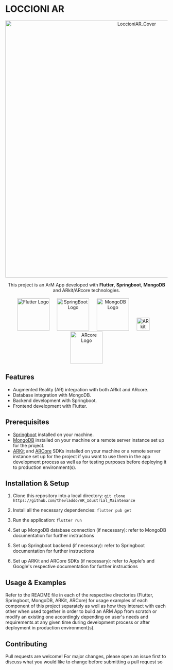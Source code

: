 # LOCCIONI AR

<p align="center">
 <img width="800" alt="LoccioniAR_Cover" src="https://user-images.githubusercontent.com/56829605/216935664-5f556e59-5964-4596-b6f2-07b7f51244e9.png">
</p>

<p align="center">
 This project is an ArM App developed with <b>Flutter</b>, <b>Springboot</b>, <b>MongoDB</b> and ARkit/ARcore technologies.
 <br>
 <br>
 <img width="100" alt="Flutter Logo" src="https://storage.googleapis.com/cms-storage-bucket/847ae81f5430402216fd.svg"> &nbsp;&nbsp;&nbsp;&nbsp;
 <img width="100" alt="SpringBoot Logo" src="https://upload.wikimedia.org/wikipedia/commons/4/44/Spring_Framework_Logo_2018.svg"> &nbsp;&nbsp;&nbsp;&nbsp;
 <img width="100" alt="MongoDB Logo" src="https://webassets.mongodb.com/_com_assets/cms/MongoDB_Logo_FullColorBlack_RGB-4td3yuxzjs.png"> &nbsp;&nbsp;&nbsp;&nbsp;
 <img width="40" alt="ARkit Logo" src="https://user-images.githubusercontent.com/56829605/216939974-e8b35853-612d-4878-b0fb-a2146dd00e97.svg"> &nbsp;&nbsp;&nbsp;&nbsp;
 <img width="100" alt="ARcore Logo" src="https://upload.wikimedia.org/wikipedia/commons/f/fa/Ar_core.svg"> 
</p>


## Features
* Augmented Reality (AR) integration with both ARkit and ARcore. 
* Database integration with MongoDB. 
* Backend development with Springboot. 
* Frontend development with Flutter. 

## Prerequisites  
* [Springboot](https://spring.io/projects/spring-boot) installed on your machine. 
* [MongoDB](https://www.mongodb.com/) installed on your machine or a remote server instance set up for the project. 
* [ARKit](https://developer.apple.com/arkit/) and [ARCore](https://developers.google.com/ar) SDKs installed on your machine or a remote server instance set up for the project if you want to use them in the app development process as well as for testing purposes before deploying it to production environment(s).  

 ## Installation & Setup 

 1) Clone this repository into a local directory: `git clone https://github.com/thevladdo/AR_Idustrial_Maintenance`

 2) Install all the necessary dependencies: `flutter pub get`

 3) Run the application: `flutter run`

 4) Set up MongoDB database connection (if necessary): refer to MongoDB documentation for further instructions

 5) Set up Springboot backend (if necessary): refer to Springboot documentation for further instructions

 6) Set up ARKit and ARCore SDKs (if necessary): refer to Apple's and Google's respective documentation for further instructions

 ## Usage & Examples

 Refer to the README file in each of the respective directories (Flutter, Springboot, MongoDB, ARKit, ARCore) for usage examples of each component of this project separately as well as how they interact with each other when used together in order to build an ARM App from scratch or modify an existing one accordingly depending on user's needs and requirements at any given time during development process or after deployment in production environment(s).  

 ## Contributing 

 Pull requests are welcome! For major changes, please open an issue first to discuss what you would like to change before submitting a pull request so

